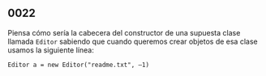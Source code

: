 ## 0022

Piensa cómo sería la cabecera del constructor de una supuesta clase llamada `Editor` sabiendo que cuando queremos crear objetos de esa clase usamos la siguiente línea:

`Editor a = new Editor("readme.txt", –1)`
